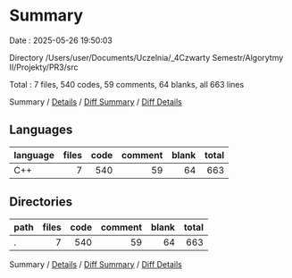 # Summary

Date : 2025-05-26 19:50:03

Directory /Users/user/Documents/Uczelnia/_4Czwarty Semestr/Algorytmy II/Projekty/PR3/src

Total : 7 files,  540 codes, 59 comments, 64 blanks, all 663 lines

Summary / [Details](details.md) / [Diff Summary](diff.md) / [Diff Details](diff-details.md)

## Languages
| language | files | code | comment | blank | total |
| :--- | ---: | ---: | ---: | ---: | ---: |
| C++ | 7 | 540 | 59 | 64 | 663 |

## Directories
| path | files | code | comment | blank | total |
| :--- | ---: | ---: | ---: | ---: | ---: |
| . | 7 | 540 | 59 | 64 | 663 |

Summary / [Details](details.md) / [Diff Summary](diff.md) / [Diff Details](diff-details.md)
